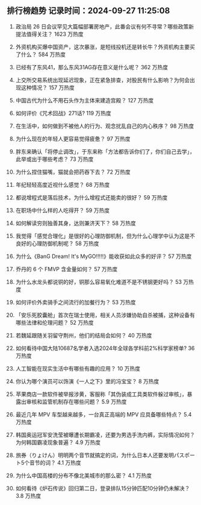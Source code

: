 
## 排行榜趋势 记录时间：2024-09-27 11:25:08
  
  1. 政治局 26 日会议罕见大篇幅部署房地产，此番会议有何不寻常？哪些政策新提法值得关注？ 1623 万热度
    
  2. 外资机构买爆中国资产，这次暴涨，是短线投机还是转长牛？外资机构主要买了什么？ 584 万热度
    
  3. 已经有了东风41，那么东风31AG存在意义是什么呢？ 362 万热度
    
  4. 上交所交易系统出现延迟现象，正在紧急排查，对股民有什么影响？为何会出现这种情况？ 157 万热度
    
  5. 中国古代为什么不用石头作为主体来建造宫殿？ 127 万热度
    
  6. 如何评价《咒术回战》271话? 119 万热度
    
  7. 在生活中，如何做到不被他人的行为、观念扰乱自己的内心秩序？ 98 万热度
    
  8. 为什么现在的年轻人更容易觉得疲惫？ 97 万热度
    
  9. 胖东来确认「将停止调改」，于东来称「方法都告诉你们了，你们自己去学」，此举或出于哪些考虑？ 73 万热度
    
  10. 为什么捏住猫嘴，猫就会把药吞下去？ 72 万热度
    
  11. 年纪轻轻高度近视什么感觉？ 68 万热度
    
  12. 都说增程式是落后技术，为什么增程式还能卖的很好？ 59 万热度
    
  13. 在职场中什么样的人吃得开？ 59 万热度
    
  14. 如何解读穷则独善其身，达则兼济天下？ 58 万热度
    
  15. 我觉得「感觉合理化」是很好的心理防御机制，但为什么心理学中认为这是不良好的心理防御机制呢？ 58 万热度
    
  16. 为什么《BanG Dream! It's MyGO!!!!!》能收获如此众多的好评？ 57 万热度
    
  17. 乔丹的 6 个 FMVP 含金量如何？ 57 万热度
    
  18. 为什么水龙头都说铜的好，铜那么容易氧化难道不是不锈钢更好吗？ 53 万热度
    
  19. 如何评价外卖骑手之间流行的加餐行为？ 53 万热度
    
  20. 「安乐死胶囊舱」首次在瑞士使用，相关人员涉嫌协助自杀被捕，这种设备有哪些法律和伦理问题？ 52 万热度
    
  21. 若魏延跟随关羽留守荆州，他们的结局会如何？ 40 万热度
    
  22. 如何看待中国大陆10687名学者入选2024年全球各学科前2%科学家榜单? 36 万热度
    
  23. 人工智能在现实生活中有哪些有趣的应用？ 10 万热度
    
  24. 你认为哪个演员可以饰演《一人之下》里的冯宝宝？ 8 万热度
    
  25. 苹果商店一款软件被举报涉黄，客服称「其伪装成工具类软件躲过审核」，暴露出审核和监管机制存在哪些问题？ 5.9 万热度
    
  26. 最近几年 MPV 车型越来越多，一台真正高端的 MPV 应具备哪些特点？ 5.4 万热度
    
  27. 韩国奥运冠军安洗莹被曝遭长期霸凌，还要为男选手洗内裤，实际情况如何？为何韩国霸凌现象普遍？ 4.9 万热度
    
  28. 旅券（りょけん）明明两个音节就搞定的词，为什么日本人还要发明パスポート5个音节的词？ 4.1 万热度
    
  29. 为什么中国高楼的分布不像北美城市的那么密？ 4.1 万热度
    
  30. 如何看待《炉石传说》回归第二日，登录排队15分钟匹配10分钟仍未解决？ 3.8 万热度
    